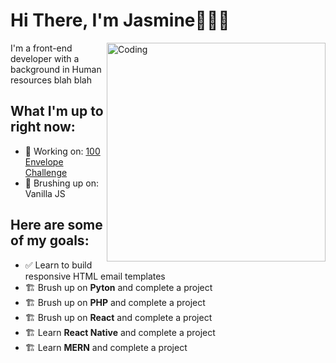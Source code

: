 <h1>Hi There, I'm Jasmine👩🏾‍💻</h1>
<img align="right" alt="Coding" width="350" src="https://media.giphy.com/media/ot5GPcBAcMUxELU8yx/giphy.gif">
<p>I'm a front-end developer with a background in Human resources blah blah</p>

<h2>What I'm up to right now:</h2>

- 🤑 Working on: [100 Envelope Challenge](https://siirui.csb.app/)
- 🧐 Brushing up on: Vanilla JS

<h2>Here are some of my goals:</h2>

- ✅ Learn to build responsive HTML email templates
- 🏗️ Brush up on **Pyton** and complete a project
- 🏗️ Brush up on **PHP** and complete a project
- 🏗️ Brush up on **React** and complete a project
- 🏗️ Learn **React Native** and complete a project
- 🏗️ Learn **MERN** and complete a project
